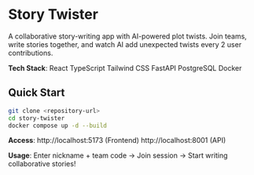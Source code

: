 # Story Twister 

A collaborative story-writing app with AI-powered plot twists. Join teams, write stories together, and watch AI add unexpected twists every 2 user contributions.

**Tech Stack**: 
React 
TypeScript 
Tailwind CSS 
FastAPI 
PostgreSQL 
Docker

## Quick Start

```bash
git clone <repository-url>
cd story-twister
docker compose up -d --build
```

**Access**: 
http://localhost:5173 (Frontend)
http://localhost:8001 (API)

**Usage**: 
Enter nickname + team code → Join session → Start writing collaborative stories!
